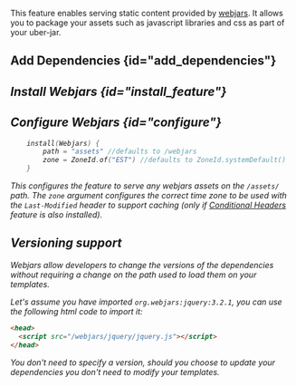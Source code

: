 [//]: # (title: Webjars)

<include src="lib.md" include-id="outdated_warning"/>

This feature enables serving static content provided by [webjars](https://www.webjars.org/). It allows you to package your assets such
as javascript libraries and css as part of your uber-jar.

## Add Dependencies {id="add_dependencies"}
<var name="feature_name" value="Webjars"/>
<var name="artifact_name" value="ktor-webjars"/>
<include src="lib.md" include-id="add_ktor_artifact_intro"/>
<include src="lib.md" include-id="add_ktor_artifact"/>

## Install Webjars {id="install_feature"}

<var name="feature_name" value="Webjars"/>
<include src="lib.md" include-id="install_feature"/>


## Configure Webjars {id="configure"}

```kotlin
    install(Webjars) {
        path = "assets" //defaults to /webjars
        zone = ZoneId.of("EST") //defaults to ZoneId.systemDefault()
    }
```

This configures the feature to serve any webjars assets on the `/assets/` path. The `zone` argument configures the correct time zone to
be used with the `Last-Modified` header to support caching (only if [Conditional Headers](conditional_headers.md) feature is also installed).



## Versioning support

Webjars allow developers to change the versions of the dependencies without requiring a change on the path used to load them on your templates.

Let's assume you have imported `org.webjars:jquery:3.2.1`, you can use the following html code to import it:

```html
<head>
  <script src="/webjars/jquery/jquery.js"></script>
</head>  
```

You don't need to specify a version, should you choose to update your dependencies you don't need to modify your templates.